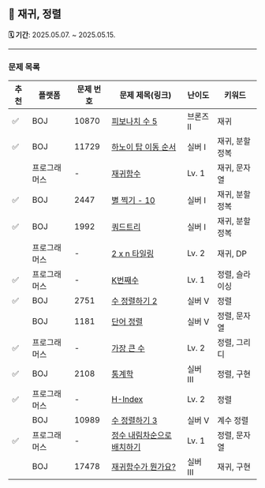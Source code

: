 ## 📘 재귀, 정렬

**🗓️ 기간**: 2025.05.07. ~ 2025.05.15.

---

### 문제 목록

| 추천 | 플랫폼    | 문제 번호 | 문제 제목(링크)                                                                         | 난이도   | 키워드      |
|----|--------|-------|-----------------------------------------------------------------------------------|-------|----------|
| ✅  | BOJ    | 10870 | [피보나치 수 5](https://www.acmicpc.net/problem/10870)                                 | 브론즈 Ⅱ | 재귀       |
| ✅  | BOJ    | 11729 | [하노이 탑 이동 순서](https://www.acmicpc.net/problem/11729)                              | 실버 I  | 재귀, 분할정복 |
|    | 프로그래머스 | -     | [재귀함수](https://school.programmers.co.kr/learn/courses/30/lessons/120845)          | Lv. 1 | 재귀, 문자열  |
| ✅  | BOJ    | 2447  | [별 찍기 - 10](https://www.acmicpc.net/problem/2447)                                 | 실버 I  | 재귀, 분할정복 |
| ✅  | BOJ    | 1992  | [쿼드트리](https://www.acmicpc.net/problem/1992)                                      | 실버 I  | 재귀, 분할정복 |
|    | 프로그래머스 | -     | [2 x n 타일링](https://school.programmers.co.kr/learn/courses/30/lessons/12900)      | Lv. 2 | 재귀, DP   |
| ✅  | 프로그래머스 | -     | [K번째수](https://school.programmers.co.kr/learn/courses/30/lessons/42748)           | Lv. 1 | 정렬, 슬라이싱 |
| ✅  | BOJ    | 2751  | [수 정렬하기 2](https://www.acmicpc.net/problem/2751)                                  | 실버 V  | 정렬       |
|    | BOJ    | 1181  | [단어 정렬](https://www.acmicpc.net/problem/1181)                                     | 실버 V  | 정렬, 문자열  |
| ✅  | 프로그래머스 | -     | [가장 큰 수](https://school.programmers.co.kr/learn/courses/30/lessons/42746)         | Lv. 2 | 정렬, 그리디  |
| ✅  | BOJ    | 2108  | [통계학](https://www.acmicpc.net/problem/2108)                                       | 실버 Ⅲ  | 정렬, 구현   |
| ✅  | 프로그래머스 | -     | [H-Index](https://school.programmers.co.kr/learn/courses/30/lessons/42747)        | Lv. 2 | 정렬       |
|    | BOJ    | 10989 | [수 정렬하기 3](https://www.acmicpc.net/problem/10989)                                 | 실버 V  | 계수 정렬    |
| ✅  | 프로그래머스 | -     | [정수 내림차순으로 배치하기](https://school.programmers.co.kr/learn/courses/30/lessons/12933) | Lv. 1 | 정렬, 문자열  |
|    | BOJ    | 17478 | [재귀함수가 뭔가요?](https://www.acmicpc.net/problem/17478)                               | 실버 Ⅲ  | 재귀, 구현   |